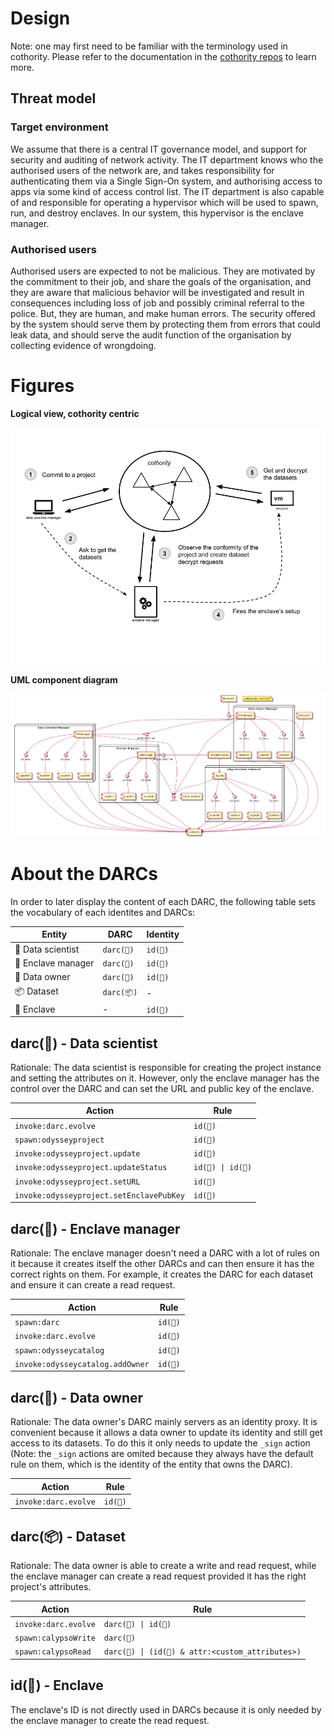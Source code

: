 # Design

Note: one may first need to be familiar with the terminology used in
cothority. Please refer to the documentation in the
[cothority repos](https://github.com/dedis/cothority)
to learn more.

## Threat model

### Target environment

We assume that there is a central IT governance model, and support for
security and auditing of network activity. The IT department knows who
the authorised users of the network are, and takes responsibility for
authenticating them via a Single Sign-On system, and authorising access
to apps via some kind of access control list.  The IT department is also
capable of and responsible for operating a hypervisor which will be used
to spawn, run, and destroy enclaves. In our system, this hypervisor is
the enclave manager.

### Authorised users

Authorised users are expected to not be malicious. They are motivated by
the commitment to their job, and share the goals of the organisation,
and they are aware that malicious behavior will be investigated and
result in consequences including loss of job and possibly criminal
referral to the police. But, they are human, and make human errors. The
security offered by the system should serve them by protecting them from
errors that could leak data, and should serve the audit function of the
organisation by collecting evidence of wrongdoing.

# Figures

**Logical view, cothority centric**
<center><img src="assets/cothority_view.png"/></center>

**UML component diagram**
<center><img src="assets/components_uml.png"/></center>

# About the DARCs

In order to later display the content of each DARC, the following table sets the
vocabulary of each identites and DARCs:

| Entity | DARC | Identity |
| ------ | ---- | -------- |
| 🔬 Data scientist | `darc(🔬)` | `id(🔬)` |
| 🐙 Enclave manager | `darc(🐙)` | `id(🐙)` |
| 👔 Data owner | `darc(👔)` | `id(👔)` |
| 📦 Dataset | `darc(📦)` | - |
| 🔐 Enclave | - | `id(🔐)` |

## darc(🔬) - Data scientist

Rationale: The data scientist is responsible for creating the project instance
and setting the attributes on it. However, only the enclave manager has the
control over the DARC and can set the URL and public key of the enclave.

| Action | Rule | 
| ------ | ---- |
| `invoke:darc.evolve` | `id(🐙)` |
| `spawn:odysseyproject` | `id(🔬)` |
| `invoke:odysseyproject.update` | `id(🔬)` |
| `invoke:odysseyproject.updateStatus` | `id(🔬) \| id(🐙)` |
| `invoke:odysseyproject.setURL` | `id(🐙)` |
| `invoke:odysseyproject.setEnclavePubKey` | `id(🐙)` | 

## darc(🐙) - Enclave manager

Rationale: The enclave manager doesn't need a DARC with a lot of rules on it
because it creates itself the other DARCs and can then ensure it has the correct
rights on them. For example, it creates the DARC for each dataset and ensure it
can create a read request.

| Action | Rule | 
| ------ | ---- |
| `spawn:darc` | `id(🐙)` |
| `invoke:darc.evolve` | `id(🐙)` |
| `spawn:odysseycatalog` | `id(🐙)` |
| `invoke:odysseycatalog.addOwner` | `id(🐙)` |

## darc(👔) - Data owner

Rationale: The data owner's DARC mainly servers as an identity proxy. It is
convenient because it allows a data owner to update its identity and still get
access to its datasets. To do this it only needs to update the `_sign` action
(Note: the `_sign` actions are omited because they always have the default rule
on them, which is the identity of the entity that owns the DARC).

| Action | Rule | 
| ------ | ---- |
| `invoke:darc.evolve` | `id(👔)` |

## darc(📦) - Dataset

Rationale: The data owner is able to create a write and read request, while the
enclave manager can create a read request provided it has the right project's
attributes.

| Action | Rule | 
| ------ | ---- |
| `invoke:darc.evolve` | `darc(👔) \| id(🐙)` |
| `spawn:calypsoWrite` | `darc(👔)` |
| `spawn:calypsoRead` | `darc(👔) \| (id(🐙) & attr:<custom_attributes>)` |

## id(🔐) - Enclave

The enclave's ID is not directly used in DARCs because it is only needed by the
enclave manager to create the read request.
